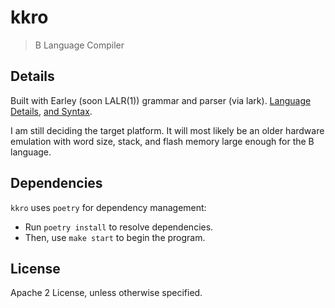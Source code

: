 # kkro

> B Language Compiler

## Details

Built with Earley (soon LALR(1)) grammar and parser (via lark). [Language Details](https://www.bell-labs.com/usr/dmr/www/btut.pdf), [and Syntax](https://www.bell-labs.com/usr/dmr/www/kbman.html).

I am still deciding the target platform. It will most likely be an older hardware emulation with word size, stack, and flash memory large enough for the B language.

## Dependencies

`kkro` uses `poetry` for dependency management:

* Run `poetry install` to resolve dependencies.
* Then, use `make start` to begin the program.

## License

Apache 2 License, unless otherwise specified.